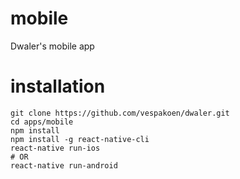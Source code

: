 # mobile

Dwaler's mobile app

# installation

```
git clone https://github.com/vespakoen/dwaler.git
cd apps/mobile
npm install
npm install -g react-native-cli
react-native run-ios
# OR
react-native run-android
```